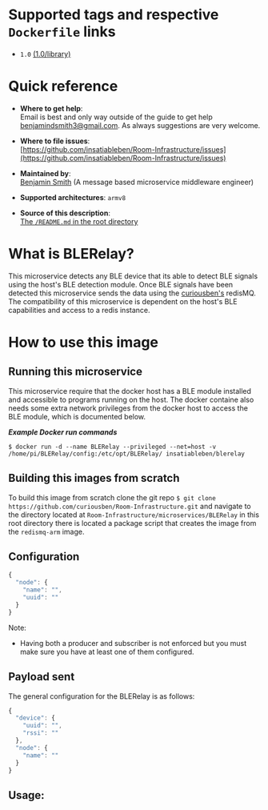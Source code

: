 # Supported tags and respective `Dockerfile` links

 - `1.0` [(1.0/library)](https://github.com/insatiableben/Room-Infrastructure/blob/master/microservices/BLERelay/docker/1.0/Dockerfile)

# Quick reference


- **Where to get help**:  
  Email is best and only way outside of the guide to get help [benjamindsmith3@gmail.com](benjamindsmith3@gmail.com). As always suggestions are very welcome.

- **Where to file issues**:  
  [https://github.com/insatiableben/Room-Infrastructure/issues](https://github.com/insatiableben/Room-Infrastructure/issues)

- **Maintained by**:  
  [Benjamin Smith](https://www.linkedin.com/in/42656e/) (A message based microservice middleware engineer)

- **Supported architectures**: `armv8`

- **Source of this description**:  
  [The `/README.md` in the root directory](https://github.com/insatiableben/Room-Infrastructure/blob/master/microservices/BLERelay/docker/1.0/Dockerfile)
  
# What is BLERelay?

This microservice detects any BLE device that its able to detect BLE signals using the host's BLE detection module. Once BLE signals have been detected this microservice sends the data using the [curiousben's](https://hub.docker.com/u/curiousben/) redisMQ. The compatibility of this microservice is dependent on the host's BLE capabilities and access to a redis instance.

# How to use this image

## Running this microservice

This microservice require that the docker host has a BLE module installed and accessible to programs running on the host. The docker containe also needs some extra network privileges from the docker host to access the BLE module, which is documented below.

**_Example Docker run commands_**

`$ docker run -d --name BLERelay --privileged --net=host -v /home/pi/BLERelay/config:/etc/opt/BLERelay/ insatiableben/blerelay`

## Building this images from scratch

To build this image from scratch clone the git repo `$ git clone https://github.com/curiousben/Room-Infrastructure.git` and navigate to the directory located at `Room-Infrastructure/microservices/BLERelay` in this root directory there is located a package script that creates the image from the `redismq-arm` image.

## Configuration

```js
{
  "node": {
    "name": "",
    "uuid": ""
  }
}
```
Note:

- Having both a producer and subscriber is not enforced but you must make sure you have at least one of them configured.
## Payload sent

The general configuration for the BLERelay is as follows:

```js
{
  "device": {
    "uuid": "",
    "rssi": ""
  },
  "node": {
    "name": ""
  }
}
```

## Usage:
